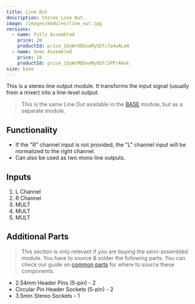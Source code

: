 ```yaml
---
title: Line Out
description: Stereo Line Out.
image: /images/modules/line_out.jpg
versions:
  - name: Fully Assembled
    price: 20
    productId: price_1QyWr6DOvwMyUDfc7a4uALeH
  - name: Semi Assembled
    price: 10
    productId: price_1QyWrMDOvwMyUDfcSPPrAHok
size: base
---
```


This is a stereo line output module. It transforms the input signal (usually from a mixer) into a line-level output.

> This is the same Line Out available in the [BASE](/modules/base) module, but as a separate module.

## Functionality

* If the "R" channel input is not provided, the "L" channel input will be normalized to the right channel.
* Can also be used as two mono line outputs.


## Inputs

1. L Channel
2. R Channel
3. MULT
4. MULT
5. MULT

## Additional Parts

> This section is only relevant if you are buying the semi-assembled module. You have to source & solder the following parts. You can check our guide on [common parts](/docs/technical-details/common-parts) for where to source these components.

* 2.54mm Header Pins (5-pin) - 2
* Circular Pin Header Sockets (5-pin) - 2
* 3.5mm Stereo Sockets - 1
